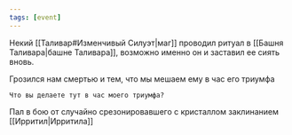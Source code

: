 ```yaml
---
tags: [event]
---
```


Некий [[Таливар#Изменчивый Силуэт|маг]] проводил ритуал в [[Башня Таливара|башне Таливара]], возможно именно он и заставил ее сиять вновь.

Грозился нам смертью и тем, что мы мешаем ему в час его триумфа

```
Что вы делаете тут в час моего триумфа?
```

Пал в бою от случайно срезонировавшего с кристаллом заклинанием [[Ирритил|Ирритила]]
